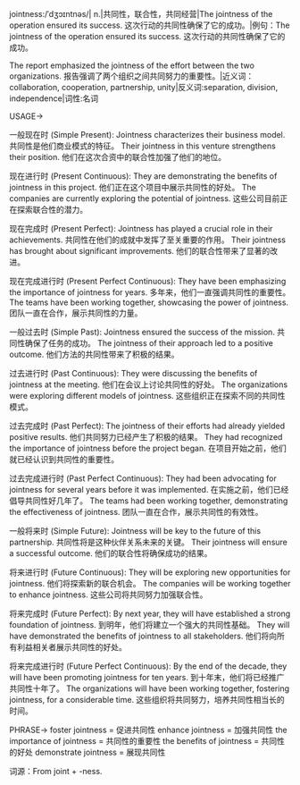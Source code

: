 jointness:/ˈdʒɔɪntnəs/| n.|共同性，联合性，共同经营|The jointness of the operation ensured its success.  这次行动的共同性确保了它的成功。|例句：The jointness of the operation ensured its success. 这次行动的共同性确保了它的成功。

The report emphasized the jointness of the effort between the two organizations.  报告强调了两个组织之间共同努力的重要性。|近义词：collaboration, cooperation, partnership, unity|反义词:separation, division, independence|词性:名词


USAGE->

一般现在时 (Simple Present):
Jointness characterizes their business model.  共同性是他们商业模式的特征。
Their jointness in this venture strengthens their position. 他们在这次合资中的联合性加强了他们的地位。

现在进行时 (Present Continuous):
They are demonstrating the benefits of jointness in this project. 他们正在这个项目中展示共同性的好处。
The companies are currently exploring the potential of jointness.  这些公司目前正在探索联合性的潜力。

现在完成时 (Present Perfect):
Jointness has played a crucial role in their achievements. 共同性在他们的成就中发挥了至关重要的作用。
Their jointness has brought about significant improvements. 他们的联合性带来了显著的改进。

现在完成进行时 (Present Perfect Continuous):
They have been emphasizing the importance of jointness for years.  多年来，他们一直强调共同性的重要性。
The teams have been working together, showcasing the power of jointness. 团队一直在合作，展示共同性的力量。

一般过去时 (Simple Past):
Jointness ensured the success of the mission. 共同性确保了任务的成功。
The jointness of their approach led to a positive outcome. 他们方法的共同性带来了积极的结果。


过去进行时 (Past Continuous):
They were discussing the benefits of jointness at the meeting.  他们在会议上讨论共同性的好处。
The organizations were exploring different models of jointness. 这些组织正在探索不同的共同性模式。


过去完成时 (Past Perfect):
The jointness of their efforts had already yielded positive results.  他们共同努力已经产生了积极的结果。
They had recognized the importance of jointness before the project began. 在项目开始之前，他们就已经认识到共同性的重要性。

过去完成进行时 (Past Perfect Continuous):
They had been advocating for jointness for several years before it was implemented.  在实施之前，他们已经倡导共同性好几年了。
The teams had been working together, demonstrating the effectiveness of jointness.  团队一直在合作，展示共同性的有效性。


一般将来时 (Simple Future):
Jointness will be key to the future of this partnership. 共同性将是这种伙伴关系未来的关键。
Their jointness will ensure a successful outcome. 他们的联合性将确保成功的结果。

将来进行时 (Future Continuous):
They will be exploring new opportunities for jointness. 他们将探索新的联合机会。
The companies will be working together to enhance jointness. 这些公司将共同努力加强联合性。


将来完成时 (Future Perfect):
By next year, they will have established a strong foundation of jointness. 到明年，他们将建立一个强大的共同性基础。
They will have demonstrated the benefits of jointness to all stakeholders. 他们将向所有利益相关者展示共同性的好处。


将来完成进行时 (Future Perfect Continuous):
By the end of the decade, they will have been promoting jointness for ten years. 到十年末，他们将已经推广共同性十年了。
The organizations will have been working together, fostering jointness, for a considerable time.  这些组织将共同努力，培养共同性相当长的时间。



PHRASE->
foster jointness = 促进共同性
enhance jointness = 加强共同性
the importance of jointness = 共同性的重要性
the benefits of jointness = 共同性的好处
demonstrate jointness = 展现共同性

词源：From joint + -ness.
